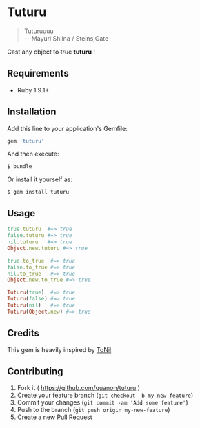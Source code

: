 # Tuturu

> Tuturuuuu <br/>
> -- Mayuri Shiina / Steins;Gate

Cast any object ~~to true~~ **tuturu** !

## Requirements
+ Ruby 1.9.1+

## Installation

Add this line to your application's Gemfile:

```ruby
gem 'tuturu'
```

And then execute:

    $ bundle

Or install it yourself as:

    $ gem install tuturu

## Usage

```ruby
true.tuturu  #=> true
false.tuturu #=> true
nil.tuturu   #=> true
Object.new.tuturu #=> true

true.to_true  #=> true
false.to_true #=> true
nil.to_true   #=> true
Object.new.to_true #=> true

Tuturu(true)  #=> true
Tuturu(false) #=> true
Tuturu(nil)   #=> true
Tuturu(Object.new) #=> true
```

## Credits

This gem is heavily inspired by [ToNil](https://github.com/mrThe/to_nil).

## Contributing

1. Fork it ( https://github.com/quanon/tuturu )
2. Create your feature branch (`git checkout -b my-new-feature`)
3. Commit your changes (`git commit -am 'Add some feature'`)
4. Push to the branch (`git push origin my-new-feature`)
5. Create a new Pull Request
